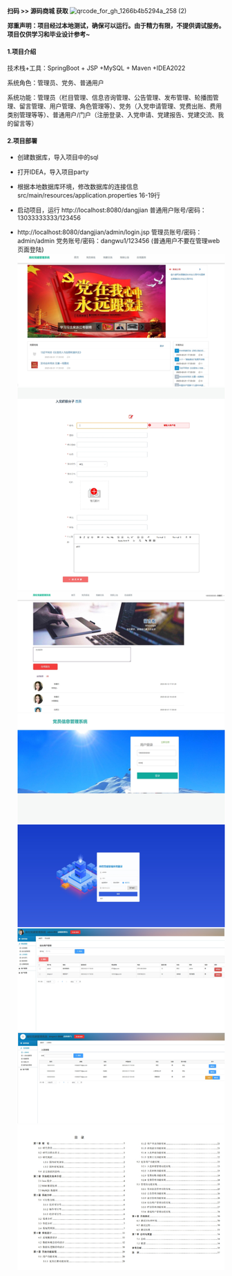 **扫码 >> 源码商城 获取** ![qrcode_for_gh_1266b4b5294a_258 (2)](https://github.com/user-attachments/assets/45838afd-19a8-4cdc-bdd5-74b9c76fb241)

**郑重声明：项目经过本地测试，确保可以运行。由于精力有限，不提供调试服务。项目仅供学习和毕业设计参考~**

#### 1.项目介绍

技术栈+工具：SpringBoot + JSP +MySQL + Maven +IDEA2022

系统角色：管理员、党务、普通用户

系统功能：管理员（栏目管理、信息咨询管理、公告管理、发布管理、轮播图管理、留言管理、用户管理、角色管理等）、党务（入党申请管理、党费出账、费用类别管理等等）、普通用户/门户（注册登录、入党申请、党建报告、党建交流、我的留言等）

#### 2.项目部署

- 创建数据库，导入项目中的sql

- 打开IDEA，导入项目party

- 根据本地数据库环境，修改数据库的连接信息 src/main/resources/application.properties 16-19行

- 启动项目，运行 http://localhost:8080/dangjian 普通用户账号/密码：13033333333/123456 

- http://localhost:8080/dangjian/admin/login.jsp 管理员账号/密码：admin/admin  党务账号/密码：dangwu1/123456 (普通用户不要在管理web页面登陆)
![0](https://github.com/Learning-Journey-Treasures/bysj-018/blob/master/1.png)
![0](https://github.com/Learning-Journey-Treasures/bysj-018/blob/master/2.png)
![0](https://github.com/Learning-Journey-Treasures/bysj-018/blob/master/3.png)
![0](https://github.com/Learning-Journey-Treasures/bysj-018/blob/master/4.png)
![0](https://github.com/Learning-Journey-Treasures/bysj-018/blob/master/5.png)
![0](https://github.com/Learning-Journey-Treasures/bysj-018/blob/master/6.png)
![0](https://github.com/Learning-Journey-Treasures/bysj-018/blob/master/7.png)
![0](https://github.com/Learning-Journey-Treasures/bysj-018/blob/master/8.png)
